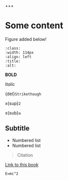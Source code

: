 +++
# Some content

Figure added below!

```{image} https://tom-van-woudenberg.github.io/test_editor/main/_static/TeachBooks_logo.svg
:class: 
:width: 114px
:align: left
:title: 
:alt: 
```

**BOLD**

*Italic*

{del}`Strikethough`

x{sup}`2`&#x20;

x{sub}`a`

## Subtitle

*   Numbered list
*   Numbered list

> Citation

[Link to this book](https://tom-van-woudenberg.github.io/test_editor "Link to this book")



```{math}
E=mc^2
```